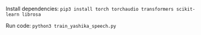 Install dependencies:
`pip3 install torch torchaudio transformers scikit-learn librosa`

Run code:
`python3 train_yashika_speech.py`
